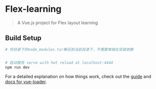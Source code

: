 # Flex-learning

> A Vue.js project for Flex layout learning

## Build Setup

``` bash
# 将目录下的node_modules.tar解压到当前目录下，不需要单独在安装依赖


# 启动服务 serve with hot reload at localhost:4444
npm run dev

```

For a detailed explanation on how things work, check out the [guide](http://vuejs-templates.github.io/webpack/) and [docs for vue-loader](http://vuejs.github.io/vue-loader).
